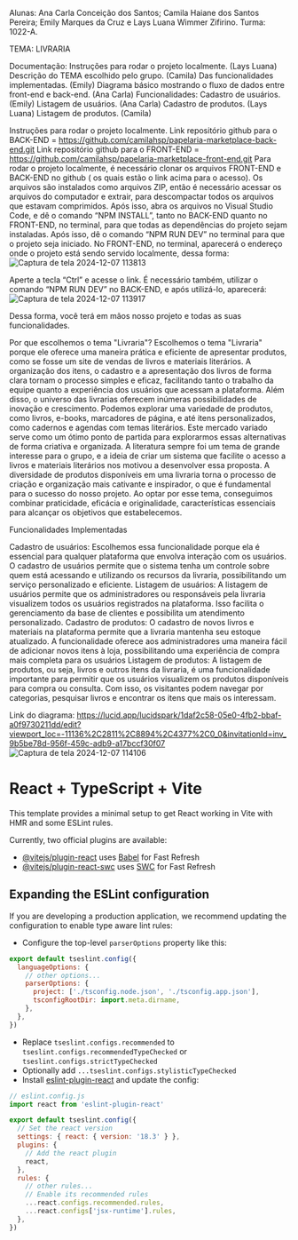 Alunas: Ana Carla Conceição dos Santos; Camila Haiane dos Santos Pereira; Emily Marques da Cruz e Lays Luana Wimmer Zifirino.
Turma: 1022-A.

TEMA: LIVRARIA

Documentação:
Instruções para rodar o projeto localmente. (Lays Luana)
Descrição do TEMA escolhido pelo grupo. (Camila)
Das funcionalidades implementadas. (Emily)
Diagrama básico mostrando o fluxo de dados entre front-end e back-end. (Ana Carla)
Funcionalidades:
Cadastro de usuários. (Emily)
Listagem de usuários. (Ana Carla)
Cadastro de produtos. (Lays Luana)
Listagem de produtos. (Camila)

Instruções para rodar o projeto localmente.
Link repositório github para o BACK-END = https://github.com/camilahsp/papelaria-marketplace-back-end.git
Link repositório github para o FRONT-END = https://github.com/camilahsp/papelaria-marketplace-front-end.git
Para rodar o projeto localmente, é necessário clonar os arquivos FRONT-END e BACK-END no github ( os quais estão o link acima para o acesso). Os arquivos são instalados como arquivos ZIP, então é necessário acessar os arquivos do computador e extrair, para descompactar todos os arquivos que estavam comprimidos.
Após isso, abra os arquivos no Visual Studio Code, e dê o comando “NPM INSTALL”, tanto no BACK-END quanto no FRONT-END, no terminal, para que todas as dependências do projeto sejam instaladas. 
Após isso, dê o comando “NPM RUN DEV” no terminal para que o projeto seja iniciado. No FRONT-END, no terminal, aparecerá o endereço onde o projeto está sendo servido localmente, dessa forma: 
![Captura de tela 2024-12-07 113813](https://github.com/user-attachments/assets/6b193e05-85f7-40f6-8738-eaca9a6c16fd)

Aperte a tecla “Ctrl” e acesse o link.
É necessário também, utilizar o comando “NPM RUN DEV” no BACK-END, e após utilizá-lo, aparecerá: 
![Captura de tela 2024-12-07 113917](https://github.com/user-attachments/assets/4f78e86b-b6f6-43fe-aad0-0450143fc379)

Dessa forma, você terá em mãos nosso projeto e todas as suas funcionalidades. 

Por que escolhemos o tema "Livraria"?
Escolhemos o tema "Livraria" porque ele oferece uma maneira prática e eficiente de apresentar produtos, como se fosse um site de vendas de livros e materiais literários. A organização dos itens, o cadastro e a apresentação dos livros de forma clara tornam o processo simples e eficaz, facilitando tanto o trabalho da equipe quanto a experiência dos usuários que acessam a plataforma.
Além disso, o universo das livrarias oferecem inúmeras possibilidades de inovação e crescimento. Podemos explorar uma variedade de produtos, como livros, e-books, marcadores de página, e até itens personalizados, como cadernos e agendas com temas literários. Este mercado variado serve como um ótimo ponto de partida para explorarmos essas alternativas de forma criativa e organizada.
A literatura sempre foi um tema de grande interesse para o grupo, e a ideia de criar um sistema que facilite o acesso a livros e materiais literários nos motivou a desenvolver essa proposta. A diversidade de produtos disponíveis em uma livraria torna o processo de criação e organização mais cativante e inspirador, o que é fundamental para o sucesso do nosso projeto.
Ao optar por esse tema, conseguimos combinar praticidade, eficácia e originalidade, características essenciais para alcançar os objetivos que estabelecemos.

Funcionalidades Implementadas

Cadastro de usuários: Escolhemos essa funcionalidade porque ela é essencial para qualquer plataforma que envolva interação com os usuários. O cadastro de usuários permite que o sistema tenha um controle sobre quem está acessando e utilizando os recursos da livraria, possibilitando um serviço personalizado e eficiente.
Listagem de usuários: A listagem de usuários permite que os administradores ou responsáveis pela livraria visualizem todos os usuários registrados na plataforma. Isso facilita o gerenciamento da base de clientes e possibilita um atendimento personalizado.
Cadastro de produtos: O cadastro de novos livros e materiais na plataforma permite que a livraria mantenha seu estoque atualizado. A funcionalidade oferece aos administradores uma maneira fácil de adicionar novos itens à loja, possibilitando uma experiência de compra mais completa para os usuários
Listagem de produtos: A listagem de produtos, ou seja, livros e outros itens da livraria, é uma funcionalidade importante para permitir que os usuários visualizem os produtos disponíveis para compra ou consulta. Com isso, os visitantes podem navegar por categorias, pesquisar livros e encontrar os itens que mais os interessam.

Link do diagrama: https://lucid.app/lucidspark/1daf2c58-05e0-4fb2-bbaf-a0f9730211dd/edit?viewport_loc=-11136%2C2811%2C8894%2C4377%2C0_0&invitationId=inv_9b5be78d-956f-459c-adb9-a17bccf30f07
![Captura de tela 2024-12-07 114106](https://github.com/user-attachments/assets/193cc03d-1154-4805-9e0d-f23b34814d04)



# React + TypeScript + Vite

This template provides a minimal setup to get React working in Vite with HMR and some ESLint rules.

Currently, two official plugins are available:

- [@vitejs/plugin-react](https://github.com/vitejs/vite-plugin-react/blob/main/packages/plugin-react/README.md) uses [Babel](https://babeljs.io/) for Fast Refresh
- [@vitejs/plugin-react-swc](https://github.com/vitejs/vite-plugin-react-swc) uses [SWC](https://swc.rs/) for Fast Refresh

## Expanding the ESLint configuration

If you are developing a production application, we recommend updating the configuration to enable type aware lint rules:

- Configure the top-level `parserOptions` property like this:

```js
export default tseslint.config({
  languageOptions: {
    // other options...
    parserOptions: {
      project: ['./tsconfig.node.json', './tsconfig.app.json'],
      tsconfigRootDir: import.meta.dirname,
    },
  },
})
```

- Replace `tseslint.configs.recommended` to `tseslint.configs.recommendedTypeChecked` or `tseslint.configs.strictTypeChecked`
- Optionally add `...tseslint.configs.stylisticTypeChecked`
- Install [eslint-plugin-react](https://github.com/jsx-eslint/eslint-plugin-react) and update the config:

```js
// eslint.config.js
import react from 'eslint-plugin-react'

export default tseslint.config({
  // Set the react version
  settings: { react: { version: '18.3' } },
  plugins: {
    // Add the react plugin
    react,
  },
  rules: {
    // other rules...
    // Enable its recommended rules
    ...react.configs.recommended.rules,
    ...react.configs['jsx-runtime'].rules,
  },
})
```
